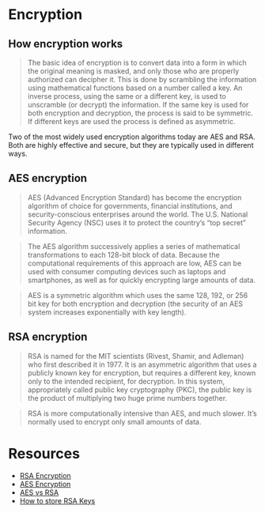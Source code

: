 # Encryption

## How encryption works
> The basic idea of encryption is to convert data into a form in which the original meaning is masked, and only those who are properly authorized can decipher it. This is done by scrambling the information using mathematical functions based on a number called a key. An inverse process, using the same or a different key, is used to unscramble (or decrypt) the information. If the same key is used for both encryption and decryption, the process is said to be symmetric. If different keys are used the process is defined as asymmetric.

Two of the most widely used encryption algorithms today are AES and RSA. Both are highly effective and secure, but they are typically used in different ways.

## AES encryption
> AES (Advanced Encryption Standard) has become the encryption algorithm of choice for governments, financial institutions, and security-conscious enterprises around the world. The U.S. National Security Agency (NSC) uses it to protect the country’s “top secret” information.

> The AES algorithm successively applies a series of mathematical transformations to each 128-bit block of data. Because the computational requirements of this approach are low, AES can be used with consumer computing devices such as laptops and smartphones, as well as for quickly encrypting large amounts of data. 

> AES is a symmetric algorithm which uses the same 128, 192, or 256 bit key for both encryption and decryption (the security of an AES system increases exponentially with key length).

## RSA encryption
> RSA is named for the MIT scientists (Rivest, Shamir, and Adleman) who first described it in 1977. It is an asymmetric algorithm that uses a publicly known key for encryption, but requires a different key, known only to the intended recipient, for decryption. In this system, appropriately called public key cryptography (PKC), the public key is the product of multiplying two huge prime numbers together.

> RSA is more computationally intensive than AES, and much slower. It’s normally used to encrypt only small amounts of data.



# Resources
* [RSA Encryption](https://www.sohamkamani.com/golang/rsa-encryption/)
* [AES Encryption](https://tutorialedge.net/golang/go-encrypt-decrypt-aes-tutorial)
* [AES vs RSA](https://www.precisely.com/blog/data-security/aes-vs-rsa-encryption-differences)
* [How to store RSA Keys](https://stackoverflow.com/questions/13555085/save-and-load-crypto-rsa-privatekey-to-and-from-the-disk)